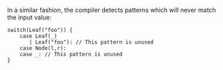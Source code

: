 In a similar fashion, the compiler detects patterns which will never match the input value:

```
switch(Leaf("foo")) {
    case Leaf(_)
       | Leaf("foo"): // This pattern is unused
    case Node(l,r):
    case _: // This pattern is unused
}
```